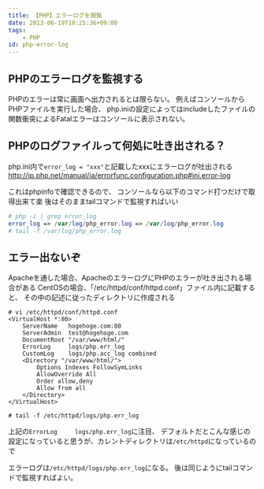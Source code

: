 ```yaml
---
title: 【PHP】エラーログを閲覧
date: 2013-06-19T10:25:36+09:00
tags:
    - PHP
id: php-error-log
---
```


## PHPのエラーログを監視する

PHPのエラーは常に画面へ出力されるとは限らない。
例えばコンソールからPHPファイルを実行した場合、
php.iniの設定によってはincludeしたファイルの関数衝突によるFatalエラーはコンソールに表示されない。

<!-- more -->

## PHPのログファイルって何処に吐き出される？

php.ini内で`error_log = "xxx"`と記載したxxxにエラーログが吐出される
<http://jp.php.net/manual/ja/errorfunc.configuration.php#ini.error-log>

これはphpinfoで確認できるので、
コンソールなら以下のコマンド打つだけで取得出来て楽
後はそのままtailコマンドで監視すればいい

```PHP
# php -i | grep error_log
error_log => /var/log/php_error.log => /var/log/php_error.log
# tail -f /var/log/php_error.log
```

## エラー出ないぞ

Apacheを通した場合、ApacheのエラーログにPHPのエラーが吐き出される場合がある
CentOSの場合、「/etc/httpd/conf/httpd.conf」ファイル内に記載すると、
その中の記述に従ったディレクトリに作成される

```
# vi /etc/httpd/conf/httpd.conf
<VirtualHost *:80>
    ServerName   hogehoge.com:80
    ServerAdmin  test@hogehoge.com
    DocumentRoot "/var/www/html/"
    ErrorLog     logs/php.err_log
    CustomLog    logs/php.acc_log combined
    <Directory "/var/www/html/">
        Options Indexes FollowSymLinks
        AllowOverride All
        Order allow,deny
        Allow from all
    </Directory>
</VirtualHost>

# tail -f /etc/httpd/logs/php.err_log
```

上記の`ErrorLog     logs/php.err_log`に注目、
デフォルトだとこんな感じの設定になっていると思うが、カレントディレクトリは`/etc/httpd`になっているので

エラーログは`/etc/httpd/logs/php.err_log`になる。
後は同じようにtailコマンドで監視すればよい。

